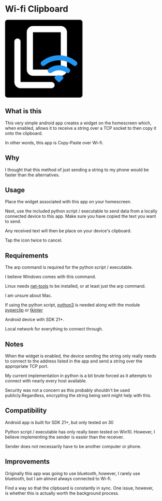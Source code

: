 # Wi-fi Clipboard

![App-Icon](https://github.com/LeHuman/WifiClipboard/raw/main/pythonScript/images/app.png)

## What is this

This very simple android app creates a widget on the homescreen which, when enabled, allows it to receive a string over a TCP socket to then copy it onto the clipboard.

In other words, this app is Copy-Paste over Wi-fi.

## Why

I thought that this method of just sending a string to my phone would be faster than the alternatives.

## Usage

Place the widget associated with this app on your homescreen.

Next, use the included python script / executable to send data from a locally connected device to this app. Make sure you have copied the text you want to send.

Any received text will then be place on your device's clipboard.

Tap the icon twice to cancel.

## Requirements

The arp command is required for the python script / executable.

I believe Windows comes with this command.

Linux needs [net-tools](https://wiki.linuxfoundation.org/networking/net-tools) to be installed, or at least just the arp command.

I am unsure about Mac.

If using the python script, [python3](https://www.python.org/) is needed along with the module [pyperclip](https://pypi.org/project/pyperclip/) or [tkinter](https://docs.python.org/3/library/tkinter.html)

Android device with SDK 21+.

Local network for everything to connect through.

## Notes

When the widget is enabled, the device sending the string only really needs to connect to the address listed in the app and send a string over the appropriate TCP port.

My current implementation in python is a bit brute forced as it attempts to connect with nearly every host available.

Security was not a concern as this probably shouldn't be used publicly.Regardless, encrypting the string being sent might help with this.

## Compatibility

Android app is built for SDK 21+, but only tested on 30

Python script / executable has only really been tested on Win10. However, I believe implementing the sender is easier than the receiver.

Sender does not necessarily have to be another computer or phone.

## Improvements

Originally this app was going to use bluetooth, however, I rarely use bluetooth, but I am almost always connected to Wi-fi.

Find a way so that the clipboard is constantly in sync. One issue, however, is whether this is actually worth the background process.